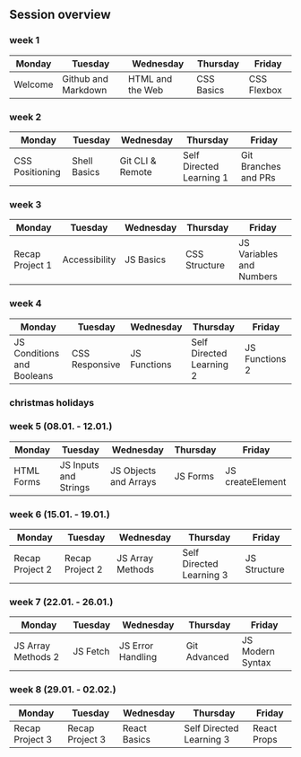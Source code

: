 ## Session overview

### week 1

| Monday  | Tuesday             | Wednesday        | Thursday   | Friday      |
| ------- | ------------------- | ---------------- | ---------- | ----------- |
| Welcome | Github and Markdown | HTML and the Web | CSS Basics | CSS Flexbox |

### week 2

| Monday          | Tuesday      | Wednesday        | Thursday                 | Friday               |
| --------------- | ------------ | ---------------- | ------------------------ | -------------------- |
| CSS Positioning | Shell Basics | Git CLI & Remote | Self Directed Learning 1 | Git Branches and PRs |

### week 3

| Monday          | Tuesday       | Wednesday | Thursday      | Friday                   |
| --------------- | ------------- | --------- | ------------- | ------------------------ |
| Recap Project 1 | Accessibility | JS Basics | CSS Structure | JS Variables and Numbers |

### week 4

| Monday                     | Tuesday        | Wednesday    | Thursday                 | Friday         |
| -------------------------- | -------------- | ------------ | ------------------------ | -------------- |
| JS Conditions and Booleans | CSS Responsive | JS Functions | Self Directed Learning 2 | JS Functions 2 |

### christmas holidays

### week 5 (08.01. - 12.01.)

| Monday     | Tuesday               | Wednesday             | Thursday | Friday           |
| ---------- | --------------------- | --------------------- | -------- | ---------------- |
| HTML Forms | JS Inputs and Strings | JS Objects and Arrays | JS Forms | JS createElement |

### week 6 (15.01. - 19.01.)

| Monday          | Tuesday         | Wednesday        | Thursday                 | Friday       |
| --------------- | --------------- | ---------------- | ------------------------ | ------------ |
| Recap Project 2 | Recap Project 2 | JS Array Methods | Self Directed Learning 3 | JS Structure |

### week 7 (22.01. - 26.01.)

| Monday             | Tuesday  | Wednesday         | Thursday     | Friday           |
| ------------------ | -------- | ----------------- | ------------ | ---------------- |
| JS Array Methods 2 | JS Fetch | JS Error Handling | Git Advanced | JS Modern Syntax |

### week 8 (29.01. - 02.02.)

| Monday          | Tuesday         | Wednesday    | Thursday                 | Friday      |
| --------------- | --------------- | ------------ | ------------------------ | ----------- |
| Recap Project 3 | Recap Project 3 | React Basics | Self Directed Learning 3 | React Props |
